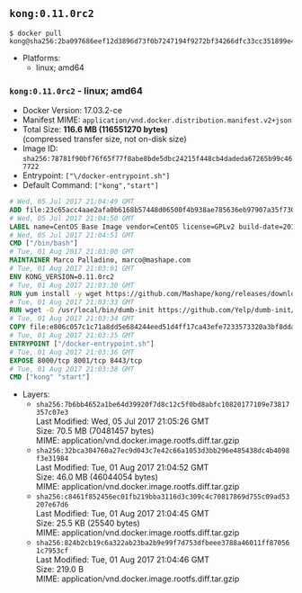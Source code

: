 ## `kong:0.11.0rc2`

```console
$ docker pull kong@sha256:2ba097686eef12d3896d73f0b7247194f9272bf34266dfc33cc351899e405fc7
```

-	Platforms:
	-	linux; amd64

### `kong:0.11.0rc2` - linux; amd64

-	Docker Version: 17.03.2-ce
-	Manifest MIME: `application/vnd.docker.distribution.manifest.v2+json`
-	Total Size: **116.6 MB (116551270 bytes)**  
	(compressed transfer size, not on-disk size)
-	Image ID: `sha256:78781f90bf76f65f77f8abe8bde5dbc24215f448cb4dadeda67265b99c467722`
-	Entrypoint: `["\/docker-entrypoint.sh"]`
-	Default Command: `["kong","start"]`

```dockerfile
# Wed, 05 Jul 2017 21:04:49 GMT
ADD file:23c65acc4aae2afa0b6168b57448d06500f4b938ae785636eb97907a35f730a6 in / 
# Wed, 05 Jul 2017 21:04:50 GMT
LABEL name=CentOS Base Image vendor=CentOS license=GPLv2 build-date=20170705
# Wed, 05 Jul 2017 21:04:51 GMT
CMD ["/bin/bash"]
# Tue, 01 Aug 2017 21:03:00 GMT
MAINTAINER Marco Palladino, marco@mashape.com
# Tue, 01 Aug 2017 21:03:01 GMT
ENV KONG_VERSION=0.11.0rc2
# Tue, 01 Aug 2017 21:03:30 GMT
RUN yum install -y wget https://github.com/Mashape/kong/releases/download/$KONG_VERSION/kong-$KONG_VERSION.el7.noarch.rpm &&     yum clean all
# Tue, 01 Aug 2017 21:03:33 GMT
RUN wget -O /usr/local/bin/dumb-init https://github.com/Yelp/dumb-init/releases/download/v1.1.3/dumb-init_1.1.3_amd64 &&     chmod +x /usr/local/bin/dumb-init
# Tue, 01 Aug 2017 21:03:34 GMT
COPY file:e806c057c1c71a8dd5e684244eed51d4ff17ca43efe7233573320a3bf8dda3a4 in /docker-entrypoint.sh 
# Tue, 01 Aug 2017 21:03:35 GMT
ENTRYPOINT ["/docker-entrypoint.sh"]
# Tue, 01 Aug 2017 21:03:36 GMT
EXPOSE 8000/tcp 8001/tcp 8443/tcp
# Tue, 01 Aug 2017 21:03:38 GMT
CMD ["kong" "start"]
```

-	Layers:
	-	`sha256:7b6bb4652a1be64d39920f7d8c12c5f0bd8abfc10820177109e73817357c07e3`  
		Last Modified: Wed, 05 Jul 2017 21:05:26 GMT  
		Size: 70.5 MB (70481457 bytes)  
		MIME: application/vnd.docker.image.rootfs.diff.tar.gzip
	-	`sha256:32bca304760a27ec9d043c7e42c66a1053d3bb296e485438dc4b4098f3e31984`  
		Last Modified: Tue, 01 Aug 2017 21:04:52 GMT  
		Size: 46.0 MB (46044054 bytes)  
		MIME: application/vnd.docker.image.rootfs.diff.tar.gzip
	-	`sha256:c8461f852456ec01fb219bba3116d3c309c4c70817869d755c09ad53207e67d6`  
		Last Modified: Tue, 01 Aug 2017 21:04:45 GMT  
		Size: 25.5 KB (25540 bytes)  
		MIME: application/vnd.docker.image.rootfs.diff.tar.gzip
	-	`sha256:824b2cb19c6a322ab23ba2b9e99f7d753dfbeee3788a46011ff870561c7953cf`  
		Last Modified: Tue, 01 Aug 2017 21:04:46 GMT  
		Size: 219.0 B  
		MIME: application/vnd.docker.image.rootfs.diff.tar.gzip
